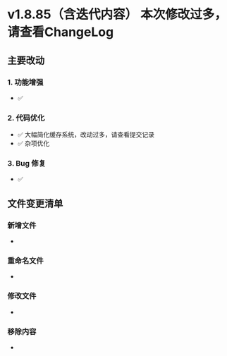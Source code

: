 # v1.8.85（含迭代内容）  本次修改过多，请查看ChangeLog

## 主要改动

### 1. 功能增强

- ✅ 

### 2. 代码优化

- ✅ 大幅简化缓存系统，改动过多，请查看提交记录
- ✅ 杂项优化

### 3. Bug 修复

- ✅ 

## 文件变更清单

### 新增文件

- 

### 重命名文件

- 

### 修改文件

- 

### 移除内容

- 